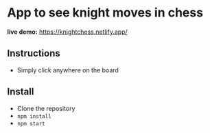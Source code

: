 # App to see knight moves in chess

**live demo:** https://knightchess.netlify.app/

## Instructions

- Simply click anywhere on the board

## Install

- Clone the repository
- `npm install`
- `npm start`

